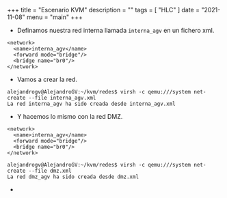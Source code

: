 +++
title = "Escenario KVM"
description = ""
tags = [
    "HLC"
]
date = "2021-11-08"
menu = "main"
+++

* Definamos nuestra red interna llamada `interna_agv` en un fichero xml.

~~~
<network>
  <name>interna_agv</name>
  <forward mode="bridge"/>
  <bridge name="br0"/>
</network>
~~~

* Vamos a crear la red.

~~~
alejandrogv@AlejandroGV:~/kvm/redes$ virsh -c qemu:///system net-create --file interna_agv.xml 
La red interna_agv ha sido creada desde interna_agv.xml
~~~

* Y hacemos lo mismo con la red DMZ.

~~~
<network>
  <name>interna_agv</name>
  <forward mode="bridge"/>
  <bridge name="br0"/>
</network>
~~~

~~~
alejandrogv@AlejandroGV:~/kvm/redes$ virsh -c qemu:///system net-create --file dmz.xml 
La red dmz_agv ha sido creada desde dmz.xml
~~~

* 